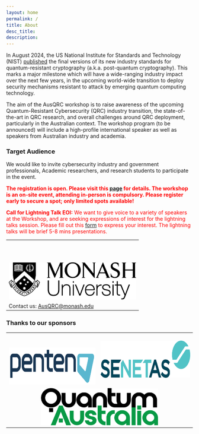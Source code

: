 ```yaml
---
layout: home
permalink: /
title: About
desc_title: 
description: 
---
```


In August 2024, the US National Institute for Standards and Technology (NIST) [published](https://csrc.nist.gov/News/2024/postquantum-cryptography-fips-approved) the final versions of its new industry standards for quantum-resistant cryptography (a.k.a. post-quantum cryptography). This marks a major milestone which will have a wide-ranging industry impact over the next few years, in the upcoming world-wide transition to deploy security mechanisms resistant to attack by emerging quantum computing technology. 


The aim of the AusQRC workshop is to raise awareness of the upcoming Quantum-Resistant Cybersecurity (QRC) industry transition, the state-of-the-art in QRC research, and overall challenges around QRC deployment, particularly in the Australian context. The workshop program (to be announced) will include a high-profile international speaker as well as speakers from Australian industry and academia. 

### Target Audience
We would like to invite cybersecurity industry and government professionals, Academic researchers, and research students to participate in the event. 

<span style="color:red">**The registration is open. Please visit this [page](registration) for details. The workshop is an on-site event, attending in-person is compulsory. Please register early to secure a spot; only limited spots available!**</span>

<span style="color:red">**Call for Lightning Talk EOI:** We want to give voice to a variety of speakers at the Workshop, and are seeking expressions of interest for the lightning talks session. Please fill out this [form](https://docs.google.com/forms/d/e/1FAIpQLSew1PWndFMJSRN50SELZpcQ2s0X0KixXUxTwlP-z7cdjpw8nQ/viewform?usp=sf_link) to express your interest. The lightning talks will be brief 5-8 mins presentations.</span>

<table style="width:100%; border:none">
  <tr>
    <td style="text-align:center;border:none;padding-top:60px;"><img src="/assets/img/monash.png" height="100"></td>
  </tr>
  <tr>
    <td style="text-align:left;border:none">Contact us: <a href="mailto:AusQRC@monash.edu">AusQRC@monash.edu</a></td>
  </tr>
</table>

### Thanks to our sponsors
<table style="width:100%; border:none;margin-left: auto;margin-right: auto;">
  <tr>
    <td style="text-align:center;border:none;padding-top:40px"><img src="/assets/img/penten.png" height="100"></td>
    <td style="text-align:center;vertical-align:center;border:none"><img src="/assets/img/senetas.webp" height="100"></td>
  </tr>
  <tr>
    <td colspan="2" style="text-align:center;vertical-align:center;border:none;"><img src="/assets/img/qa.png" height="100"></td>
  </tr>
</table>
